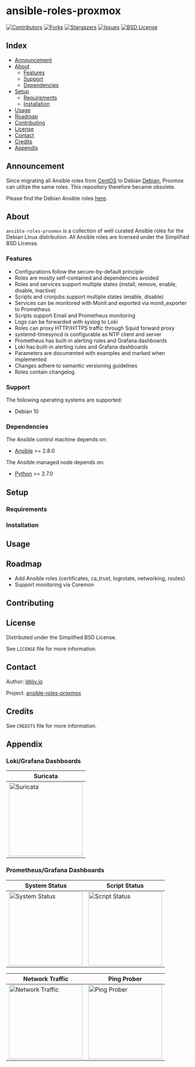 # ansible-roles-proxmox

<!-- shields.io -->
[![Contributors][contributors-shield]][contributors-url]
[![Forks][forks-shield]][forks-url]
[![Stargazers][stars-shield]][stars-url]
[![Issues][issues-shield]][issues-url]
[![BSD License][license-shield]][license-url]

## Index

* [Announcement](#announcement)
* [About](#about)
  * [Features](#features)
  * [Support](#support)
  * [Dependencies](#dependencies)
* [Setup](#setup)
  * [Requirements](#requirements)
  * [Installation](#installation)
* [Usage](#usage)
* [Roadmap](#roadmap)
* [Contributing](#contributing)
* [License](#license)
* [Contact](#contact)
* [Credits](#credits)
* [Appendix](#appendix)

## Announcement

Since migrating all Ansible roles from [CentOS](https://github.com/liv-io/ansible-roles-centos) to Debian [Debian](https://github.com/liv-io/ansible-roles-debian), Proxmox can utilize the same roles. This repository therefore became obsolete.

Please find the Debian Ansible roles [here](https://github.com/liv-io/ansible-roles-debian).

## About

`ansible-roles-proxmox` is a collection of well curated Ansible roles for the Debian Linux distribution. All Ansible roles are licensed under the Simplified BSD License.

### Features

* Configurations follow the secure-by-default principle
* Roles are mostly self-contained and dependencies avoided
* Roles and services support multiple states (install, remove, enable, disable, inactive)
* Scripts and cronjobs support multiple states (enable, disable)
* Services can be monitored with Monit and exported via monit_exporter to Prometheus
* Scripts support Email and Prometheus monitoring
* Logs can be forwarded with syslog to Loki
* Roles can proxy HTTP/HTTPS traffic through Squid forward proxy
* systemd-timesyncd is configurable as NTP client and server
* Prometheus has built-in alerting rules and Grafana dashboards
* Loki has built-in alerting rules and Grafana dashboards
* Parameters are documented with examples and marked when implemented
* Changes adhere to semantic versioning guidelines
* Roles contain changelog

### Support

The following operating systems are supported:
* Debian 10

### Dependencies

The Ansible control machine depends on:
* [Ansible](https://github.com/ansible/ansible) >= 2.8.0

The Ansible managed node depends on:
* [Python](https://github.com/python/cpython) >= 2.7.0

## Setup

### Requirements

### Installation

## Usage

## Roadmap

* Add Ansible roles (certificates, ca_trust, logrotate, networking, routes)
* Support monitoring via Coremon

## Contributing

## License

Distributed under the Simplified BSD License.

See `LICENSE` file for more information.

## Contact

Author: l@liv.io

Project: [ansible-roles-proxmox](https://github.com/liv-io/ansible-roles-proxmox)

## Credits

See `CREDITS` file for more information.

## Appendix

### Loki/Grafana Dashboards

| Suricata |
| --- |
| <img src=https://user-images.githubusercontent.com/19646270/101278206-40784280-37ba-11eb-8108-54231ae62679.png height="200" title="Suricata"> |

### Prometheus/Grafana Dashboards

| System Status | Script Status |
| --- | --- |
| <img src=https://user-images.githubusercontent.com/19646270/101277238-57fffd00-37b3-11eb-8fc4-3dc013536e37.png height="200" title="System Status"> | <img src=https://user-images.githubusercontent.com/19646270/101277235-546c7600-37b3-11eb-8561-303f2b62d178.png height="200" title="Script Status"> |

| Network Traffic | Ping Prober |
| --- | --- |
| <img src=https://user-images.githubusercontent.com/19646270/101277644-32282780-37b6-11eb-9131-5a58aae74f42.png height="200" title="Network Traffic"> | <img src=https://user-images.githubusercontent.com/19646270/101277645-33595480-37b6-11eb-841f-68738ca45693.png height="200" title="Ping Prober"> |

<!-- shields.io -->
[contributors-shield]: https://img.shields.io/github/contributors/liv-io/ansible-roles-proxmox.svg?style=flat
[contributors-url]: https://github.com/liv-io/ansible-roles-proxmox/graphs/contributors
[forks-shield]: https://img.shields.io/github/forks/liv-io/ansible-roles-proxmox.svg?style=flat
[forks-url]: https://github.com/liv-io/ansible-roles-proxmox/network/members
[stars-shield]: https://img.shields.io/github/stars/liv-io/ansible-roles-proxmox.svg?style=flat
[stars-url]: https://github.com/liv-io/ansible-roles-proxmox/stargazers
[issues-shield]: https://img.shields.io/github/issues/liv-io/ansible-roles-proxmox.svg?style=flat
[issues-url]: https://github.com/liv-io/ansible-roles-proxmox/issues
[license-shield]: https://img.shields.io/github/license/liv-io/ansible-roles-proxmox.svg?style=flat
[license-url]: https://github.com/liv-io/ansible-roles-proxmox/blob/master/LICENSE
